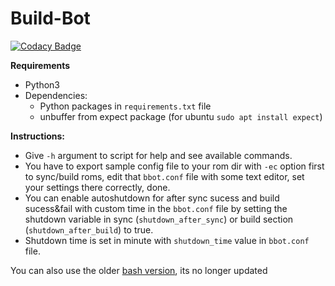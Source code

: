# Build-Bot
[![Codacy Badge](https://app.codacy.com/project/badge/Grade/e27136a224c34551ac1a9e3a34bce5b3?branch=bbot-python)](https://www.codacy.com/gh/Sohil876/Build-Bot/dashboard?utm_source=github.com&amp;utm_medium=referral&amp;utm_content=Sohil876/Build-Bot&amp;utm_campaign=Badge_Grade)

**Requirements**
*   Python3
*   Dependencies:
    *   Python packages in `requirements.txt` file
    *   unbuffer from expect package (for ubuntu  `sudo apt install expect`)

**Instructions:**
*   Give `-h` argument to script for help and see available commands.
*   You have to export sample config file to your rom dir with `-ec` option first to sync/build roms, edit that `bbot.conf` file with some text editor, set your settings there correctly, done.
*   You can enable autoshutdown for after sync sucess and build sucess&fail with custom time in the `bbot.conf` file by setting the shutdown variable in sync (`shutdown_after_sync`) or build section (`shutdown_after_build`) to true.
*   Shutdown time is set in minute with `shutdown_time` value in `bbot.conf` file.

You can also use the older [bash version](https://github.com/Sohil876/Build-Bot/tree/bbot-bash), its no longer updated
